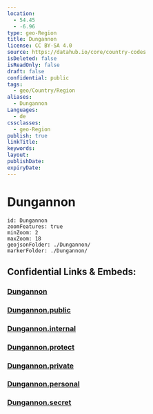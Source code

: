 ```yaml
---
location:
  - 54.45
  - -6.96
type: geo-Region
title: Dungannon
license: CC BY-SA 4.0
source: https://datahub.io/core/country-codes
isDeleted: false
isReadOnly: false
draft: false
confidential: public
tags:
  - geo/Country/Region
aliases:
  - Dungannon
Languages:
  - de
cssclasses:
  - geo-Region
publish: true
linkTitle:
keywords:
layout:
publishDate:
expiryDate:
---
```


# Dungannon

```leaflet
id: Dungannon
zoomFeatures: true 
minZoom: 2 
maxZoom: 18
geojsonFolder: ./Dungannon/
markerFolder: ./Dungannon/
```


## Confidential Links & Embeds: 

### [Dungannon](/_Standards/Earth/Continent/Europe/Europe~North/UK/Ireland~North/counties~Ireland~North/Dungannon.md) 

### [Dungannon.public](/_public/Earth/Continent/Europe/Europe~North/UK/Ireland~North/counties~Ireland~North/Dungannon.public.md) 

### [Dungannon.internal](/_internal/Earth/Continent/Europe/Europe~North/UK/Ireland~North/counties~Ireland~North/Dungannon.internal.md) 

### [Dungannon.protect](/_protect/Earth/Continent/Europe/Europe~North/UK/Ireland~North/counties~Ireland~North/Dungannon.protect.md) 

### [Dungannon.private](/_private/Earth/Continent/Europe/Europe~North/UK/Ireland~North/counties~Ireland~North/Dungannon.private.md) 

### [Dungannon.personal](/_personal/Earth/Continent/Europe/Europe~North/UK/Ireland~North/counties~Ireland~North/Dungannon.personal.md) 

### [Dungannon.secret](/_secret/Earth/Continent/Europe/Europe~North/UK/Ireland~North/counties~Ireland~North/Dungannon.secret.md)

